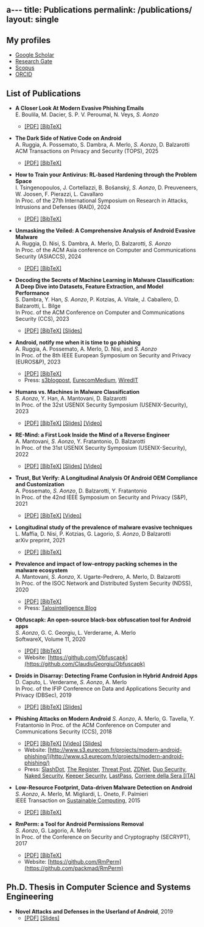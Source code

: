 a---
title: Publications
permalink: /publications/
layout: single
---

## My profiles

+ [Google Scholar](https://scholar.google.fr/citations?user=h1RL7s4AAAAJ)
+ [Research Gate](https://www.researchgate.net/profile/Simone_Aonzo)
+ [Scopus](https://www.scopus.com/authid/detail.uri?authorId=57195635255)
+ [ORCID](https://orcid.org/0000-0001-9547-3502)


## List of Publications

+ **A Closer Look At Modern Evasive Phishing Emails** \
E. Boulila, M. Dacier, S. P. V. Peroumal, N. Veys, *S. Aonzo*
  + [[PDF]](/assets/pdf/boulila2025closer.pdf) [[BibTeX]](/assets/bib/boulila2025closer.bib)

+ **The Dark Side of Native Code on Android** \
A. Ruggia, A. Possemato, S. Dambra, A. Merlo, *S. Aonzo*, D. Balzarotti \
ACM Transactions on Privacy and Security (TOPS), 2025
  + [[PDF]](https://dl.acm.org/doi/10.1145/3712308) [[BibTeX]](/assets/bib/ruggia2022dark.bib)

+ **How to Train your Antivirus: RL-based Hardening through the Problem Space** \
I. Tsingenopoulos, J. Cortellazzi, B. Bošanský, *S. Aonzo*, D. Preuveneers, W. Joosen, F. Pierazzi, L. Cavallaro \
In Proc. of the 27th International Symposium on Research in Attacks, Intrusions and Defenses (RAID), 2024
  + [[PDF]](https://dl.acm.org/doi/pdf/10.1145/3678890.3678912) [[BibTeX]](/assets/bib/tsingenopoulos2024train.bib)

+ **Unmasking the Veiled: A Comprehensive Analysis of Android Evasive Malware** \
A. Ruggia, D. Nisi, S. Dambra, A. Merlo, D. Balzarotti, *S. Aonzo* \
In Proc. of the ACM Asia conference on Computer and Communications Security (ASIACCS), 2024
  + [[PDF]](https://dl.acm.org/doi/pdf/10.1145/3634737.3637658) [[BibTeX]](/assets/bib/ruggia2024unmasking.bib)

+ **Decoding the Secrets of Machine Learning in Malware Classification: A Deep Dive into Datasets, Feature Extraction, and Model Performance** \
S. Dambra, Y. Han, *S. Aonzo*, P. Kotzias, A. Vitale, J. Caballero, D. Balzarotti, L. Bilge \
In Proc. of the ACM Conference on Computer and Communications Security (CCS), 2023
  + [[PDF]](https://dl.acm.org/doi/abs/10.1145/3576915.3616589) [[BibTeX]](/assets/bib/dambra2023decoding.bib) [[Slides]](https://docs.google.com/presentation/d/1fUGDNj3O8ZzE8b-UhVjh12nhcZWQfcZBVezz8yPIOVU/edit?usp=sharing)


+ **Android, notify me when it is time to go phishing** \
A. Ruggia, A. Possemato, A. Merlo, D. Nisi, and *S. Aonzo* \
In Proc. of the 8th IEEE European Symposium on Security and Privacy (EUROS&P), 2023 
  + [[PDF]](https://www.s3.eurecom.fr/docs/eurosp23_inotify.pdf) [[BibTeX]](https://www.s3.eurecom.fr/bibs/eurosp23_inotify.bib)
  + Press: [s3blogpost](https://www.s3.eurecom.fr/post/2023/03/06/android-notify-me-when-it-is-time-to-go-phishing/), [EurecomMedium](https://eurecom-blog.medium.com/a-new-vulnerability-is-identified-in-the-android-system-by-eurecom-researchers-a97643ed8180), [WiredIT](https://www.wired.it/article/android-vulnerabilita-genova/)

+ **Humans vs. Machines in Malware Classification** \
*S. Aonzo*, Y. Han, A. Mantovani, D. Balzarotti \
In Proc. of the 32st USENIX Security Symposium (USENIX-Security), 2023 
  + [[PDF]](https://www.usenix.org/system/files/usenixsecurity23-aonzo.pdf) [[BibTeX]](/assets/bib/aonzo2023humans.bib) [[Slides]](https://docs.google.com/presentation/d/1pArIOq3WgUUusjDtFK9ntaGbeiUUbzmCuHxEe2lTaG4/edit?usp=sharing) [[Video]](https://youtu.be/atK2jQvebqE?si=tC6am18IxoyZSBpj)

+ **RE-Mind: a First Look Inside the Mind of a Reverse Engineer** \
A. Mantovani, *S. Aonzo*, Y. Fratantonio, D. Balzarotti \
In Proc. of the 31st USENIX Security Symposium (USENIX-Security), 2022 
  + [[PDF]](https://www.usenix.org/system/files/sec22-mantovani.pdf) [[BibTeX]](/assets/bib/mantovani2022remind.bib) [[Slides]](https://docs.google.com/presentation/d/1oJWV0oNEKpdzyCCvK2NbRl0LPvMiJHhZOfETeIXu0wA/edit?usp=sharing) [[Video]](https://www.youtube.com/watch?v=n7mVyF5hplI)

+ **Trust, But Verify: A Longitudinal Analysis Of Android OEM Compliance and Customization** \
A. Possemato, *S. Aonzo*, D. Balzarotti, Y. Fratantonio \
In Proc. of the 42nd IEEE Symposium on Security and Privacy (S&P), 2021 
  + [[PDF]](/assets/pdf/2021_oakland_customizations.pdf) [[BibTeX]](/assets/bib/possemato2021trust.bib) [[Video]](https://www.youtube.com/watch?v=Giy7JZRbADc)

+ **Longitudinal study of the prevalence of malware evasive techniques** \
L. Maffia, D. Nisi, P. Kotzias, G. Lagorio, *S. Aonzo*, D Balzarotti \
arXiv preprint, 2021
  + [[PDF]](https://arxiv.org/pdf/2112.11289) [[BibTeX]](/assets/bib/maffia2021longitudinal.bib) 

+ **Prevalence and impact of low-entropy packing schemes in the malware ecosystem** \
  A. Mantovani, *S. Aonzo*, X. Ugarte-Pedrero, A. Merlo, D. Balzarotti \
In Proc. of the ISOC Network and Distributed System Security (NDSS), 2020
  + [[PDF]](/assets/pdf/Prevalence_and_Impact_of_Low-Entropy_Packing_Schemes_in_the_Malware_Ecosystem.pdf) [[BibTeX]](/assets/bib/mantovani2020prevalence.bib) 
  + Press: [Talosintelligence Blog](https://blog.talosintelligence.com/2020/02/new-research-paper-prevalence-and.html)

+ **Obfuscapk: An open-source black-box obfuscation tool for Android apps** \
*S. Aonzo*, G. C. Georgiu, L. Verderame, A. Merlo \
SoftwareX, Volume 11, 2020
  + [[PDF]](https://www.sciencedirect.com/science/article/pii/S2352711019302791) [[BibTeX]](/assets/bib/aonzo2020obfuscapk.bib)
  + Website: [https://github.com/Obfuscapk](https://github.com/ClaudiuGeorgiu/Obfuscapk)

+ **Droids in Disarray: Detecting Frame Confusion in Hybrid Android Apps** \
D. Caputo, L. Verderame, *S. Aonzo*, A. Merlo \
In Proc. of the IFIP Conference on Data and Applications Security and Privacy (DBSec), 2019 
  + [[PDF]](/assets/pdf/Droids_in_Disarray_DetectingFrame_ConfusioninHybrid_Android_Apps.pdf) [[BibTeX]](/assets/bib/caputo2019droids.bib) [[Slides]](https://docs.google.com/presentation/d/1iSoeMAFL4JTrZlUDtDoZPoC-UJ7-aYsanFvc3MTCexc/edit?usp=sharing)

+ **Phishing Attacks on Modern Android**
*S. Aonzo*, A. Merlo, G. Tavella, Y. Fratantonio
In Proc. of the ACM Conference on Computer and Communications Security (CCS), 2018
  + [[PDF]](/assets/pdf/Phishing_Attacks_on_Modern_Android.pdf) [[BibTeX]](/assets/bib/aonzo2018phishing.bib) [[Video]](https://www.youtube.com/watch?v=J1tx4OZ_wMc) [[Slides]](https://docs.google.com/presentation/d/1YCQaVhk8Oww9liguba4wiRyGiC8SUlA-Fte7i8F0BTY)
  + Website: [http://www.s3.eurecom.fr/projects/modern-android-phishing/](http://www.s3.eurecom.fr/projects/modern-android-phishing/)
  + Press: [SlashDot](https://slashdot.org/story/18/09/26/1534203/password-managers-can-be-tricked-into-believing-that-malicious-android-apps-are-legitimate), [The Register](https://www.theregister.co.uk/2018/09/26/password_manager_theft/), [Threat Post](https://threatpost.com/android-app-verification-issues-pave-way-for-phishing-attacks/137774/), [ZDNet](https://www.zdnet.com/article/password-managers-can-be-tricked-into-believing-that-malicious-android-apps-are-legitimate/), [Duo Security](https://duo.com/decipher/researchers-identify-new-phishing-tactics-on-android-devices), [Naked Security](https://nakedsecurity.sophos.com/2018/09/28/mobile-password-managers-vulnerable-to-phishing-apps/), [Keeper Security](https://keepersecurity.com/blog/2018/09/26/response-to-phishing-attacks-on-android-password-managers/), [LastPass](https://blog.lastpass.com/2019/02/lastpass-bugcrowd-update-2h-2018.html/), [Corriere della Sera [ITA]](https://www.corriere.it/tecnologia/18_settembre_26/minaccia-phishing-android-mobile-password-manager-rischio-10bfb0dc-c0ca-11e8-8c2f-234b69fe8a3d.shtml)


+ **Low-Resource Footprint, Data-driven Malware Detection on Android** \
*S. Aonzo*, A. Merlo, M. Migliardi, L. Oneto, F. Palmieri \
IEEE Transaction on [Sustainable Computing](https://ieeexplore.ieee.org/xpl/RecentIssue.jsp?punumber=7274860), 2015 
  + [[PDF]](/assets/pdf/Low-Resource_Footprint,Data-Driven_Malware_Detection_on_Android.pdf) [[BibTeX]](/assets/bib/aonzo2017low.bib)

+ **RmPerm: a Tool for Android Permissions Removal** \
*S. Aonzo*, G. Lagorio, A. Merlo \
In Proc. of the Conference on Security and Cryptography (SECRYPT), 2017 
  + [[PDF]](/assets/pdf/RmPerm_a_Tool_for_Android_Permissions_Removal.pdf) [[BibTeX]](/assets/bib/aonzo2017rmperm.bib)
  + Website: [https://github.com/RmPerm](https://github.com/packmad/RmPerm)


## Ph.D. Thesis in Computer Science and Systems Engineering

+ **Novel Attacks and Defenses in the Userland of Android**, 2019
  + [[PDF]](https://iris.unige.it/retrieve/handle/11567/990743/385940/phdunige_3338799.pdf) [[Slides]](https://docs.google.com/presentation/d/1wOjezg7cu_-SUrCUZhoCsCgiG0jvFWg-TjR8dWqNJ-M/edit?usp=sharing)
